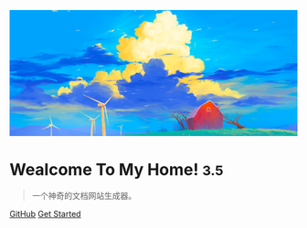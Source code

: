 <!-- _coverpage.md -->

![logo](/800x350.png)

# Wealcome To My Home! <small>3.5</small>

> 一个神奇的文档网站生成器。

<!-- - 简单、轻便 (压缩后 ~21kB)
- 无需生成 html 文件
- 众多主题 -->

[GitHub](https://github.com/MYQXS/MYQXS.guthub.io)
[Get Started](/README.md)
